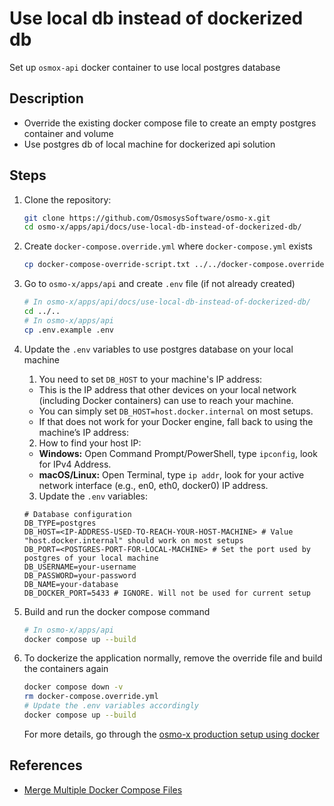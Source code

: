 # Use local db instead of dockerized db

Set up `osmox-api` docker container to use local postgres database

## Description

- Override the existing docker compose file to create an empty postgres container and volume
- Use postgres db of local machine for dockerized api solution

## Steps

1. Clone the repository:

   ```bash
   git clone https://github.com/OsmosysSoftware/osmo-x.git
   cd osmo-x/apps/api/docs/use-local-db-instead-of-dockerized-db/
   ```

2. Create `docker-compose.override.yml` where `docker-compose.yml` exists

   ```bash
   cp docker-compose-override-script.txt ../../docker-compose.override.yml
   ```

3. Go to `osmo-x/apps/api` and create `.env` file (if not already created)

   ```bash
   # In osmo-x/apps/api/docs/use-local-db-instead-of-dockerized-db/
   cd ../..
   # In osmo-x/apps/api
   cp .env.example .env
   ```

4. Update the `.env` variables to use postgres database on your local machine

   1. You need to set `DB_HOST` to your machine's IP address:
     - This is the IP address that other devices on your local network (including Docker containers) can use to reach your machine.
     - You can simply set `DB_HOST=host.docker.internal` on most setups.
     - If that does not work for your Docker engine, fall back to using the machine’s IP address:
   2. How to find your host IP:
     - **Windows:** Open Command Prompt/PowerShell, type `ipconfig`, look for IPv4 Address.
     - **macOS/Linux:** Open Terminal, type `ip addr`, look for your active network interface (e.g., en0, eth0, docker0) IP address.
   3. Update the `.env` variables:

   ```env
   # Database configuration
   DB_TYPE=postgres
   DB_HOST=<IP-ADDRESS-USED-TO-REACH-YOUR-HOST-MACHINE> # Value "host.docker.internal" should work on most setups
   DB_PORT=<POSTGRES-PORT-FOR-LOCAL-MACHINE> # Set the port used by postgres of your local machine
   DB_USERNAME=your-username
   DB_PASSWORD=your-password
   DB_NAME=your-database
   DB_DOCKER_PORT=5433 # IGNORE. Will not be used for current setup
   ```

5. Build and run the docker compose command

   ```bash
   # In osmo-x/apps/api
   docker compose up --build
   ```

6. To dockerize the application normally, remove the override file and build the containers again

   ```bash
   docker compose down -v
   rm docker-compose.override.yml
   # Update the .env variables accordingly
   docker compose up --build
   ```

   For more details, go through the [osmo-x production setup using docker](../production-setup.md#using-docker)

## References

- [Merge Multiple Docker Compose Files](https://docs.docker.com/compose/how-tos/multiple-compose-files/merge/)